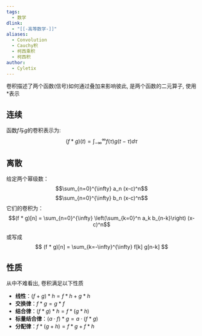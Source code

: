 ```yaml
---
tags:
  - 数学
dlink:
  - "[[-高等数学-]]"
aliases:
  - Convolution
  - Cauchy积
  - 柯西乘积
  - 柯西积
author:
  - Cyletix
---
```

卷积描述了两个函数(信号)如何通过叠加来影响彼此, 是两个函数的二元算子, 使用$*$表示

## 连续
函数$f$与$g$的卷积表示为:
$$
(f * g)(t) = \int_{-\infty}^{\infty} f(\tau) g(t-\tau) d\tau
$$
## 离散
给定两个幂级数：
$$\sum_{n=0}^{\infty} a_n (x-c)^n$$
$$\sum_{n=0}^{\infty} b_n (x-c)^n$$
它们的卷积为：
$$(f * g)[n] = \sum_{n=0}^{\infty} \left(\sum_{k=0}^n a_k b_{n-k}\right) (x-c)^n$$

或写成
$$
(f * g)[n] = \sum_{k=-\infty}^{\infty} f[k] g[n-k]
$$

## 性质
从中不难看出, 卷积满足以下性质
- **线性**：$(f + g) * h = f * h + g * h$
- **交换律**：$f * g = g * f$
- **结合律**：$(f * g) * h = f * (g * h)$
- **标量结合律**：$(a \cdot f) * g = a \cdot (f * g)$
- **分配律**：$f * (g + h) = f * g + f * h$

